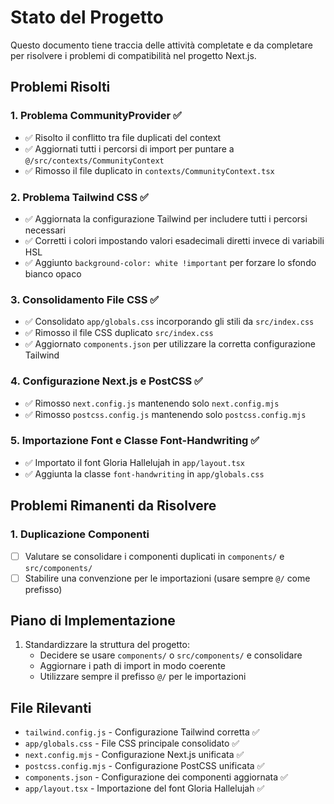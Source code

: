 # Stato del Progetto

Questo documento tiene traccia delle attività completate e da completare per risolvere i problemi di compatibilità nel progetto Next.js.

## Problemi Risolti

### 1. Problema CommunityProvider ✅
- ✅ Risolto il conflitto tra file duplicati del context
- ✅ Aggiornati tutti i percorsi di import per puntare a `@/src/contexts/CommunityContext`
- ✅ Rimosso il file duplicato in `contexts/CommunityContext.tsx`

### 2. Problema Tailwind CSS ✅
- ✅ Aggiornata la configurazione Tailwind per includere tutti i percorsi necessari
- ✅ Corretti i colori impostando valori esadecimali diretti invece di variabili HSL
- ✅ Aggiunto `background-color: white !important` per forzare lo sfondo bianco opaco

### 3. Consolidamento File CSS ✅
- ✅ Consolidato `app/globals.css` incorporando gli stili da `src/index.css`
- ✅ Rimosso il file CSS duplicato `src/index.css`
- ✅ Aggiornato `components.json` per utilizzare la corretta configurazione Tailwind

### 4. Configurazione Next.js e PostCSS ✅
- ✅ Rimosso `next.config.js` mantenendo solo `next.config.mjs`
- ✅ Rimosso `postcss.config.js` mantenendo solo `postcss.config.mjs`

### 5. Importazione Font e Classe Font-Handwriting ✅
- ✅ Importato il font Gloria Hallelujah in `app/layout.tsx`
- ✅ Aggiunta la classe `font-handwriting` in `app/globals.css`

## Problemi Rimanenti da Risolvere

### 1. Duplicazione Componenti
- [ ] Valutare se consolidare i componenti duplicati in `components/` e `src/components/`
- [ ] Stabilire una convenzione per le importazioni (usare sempre `@/` come prefisso)

## Piano di Implementazione

1. Standardizzare la struttura del progetto:
   - Decidere se usare `components/` o `src/components/` e consolidare
   - Aggiornare i path di import in modo coerente
   - Utilizzare sempre il prefisso `@/` per le importazioni

## File Rilevanti

- `tailwind.config.js` - Configurazione Tailwind corretta ✅
- `app/globals.css` - File CSS principale consolidato ✅
- `next.config.mjs` - Configurazione Next.js unificata ✅
- `postcss.config.mjs` - Configurazione PostCSS unificata ✅
- `components.json` - Configurazione dei componenti aggiornata ✅
- `app/layout.tsx` - Importazione del font Gloria Hallelujah ✅